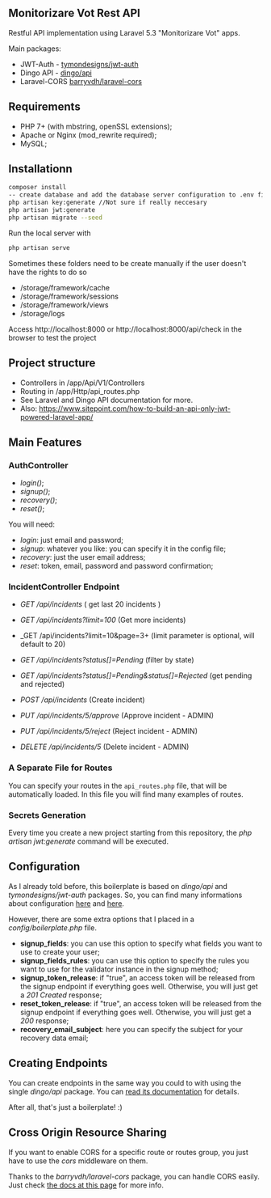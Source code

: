 ## Monitorizare Vot Rest API

 Restful API implementation using Laravel 5.3 "Monitorizare Vot" apps.

Main packages:

* JWT-Auth - [tymondesigns/jwt-auth](https://github.com/tymondesigns/jwt-auth)
* Dingo API - [dingo/api](https://github.com/dingo/api)
* Laravel-CORS [barryvdh/laravel-cors](http://github.com/barryvdh/laravel-cors)

## Requirements

* PHP 7+ (with mbstring, openSSL extensions);
* Apache or Nginx (mod_rewrite required);
* MySQL;

## Installationn

```bash
composer install
-- create database and add the database server configuration to .env file
php artisan key:generate //Not sure if really neccesary
php artisan jwt:generate
php artisan migrate --seed
```

Run the local server with
```bash
php artisan serve
```

Sometimes these folders need to be create manually if the user doesn't have the rights to do so
- /storage/framework/cache
- /storage/framework/sessions
- /storage/framework/views
- /storage/logs


Access http://localhost:8000 or http://localhost:8000/api/check in the browser to test the project

## Project structure
* Controllers in /app/Api/V1/Controllers
* Routing in /app/Http/api_routes.php
* See Laravel and Dingo API documentation for more.
* Also: https://www.sitepoint.com/how-to-build-an-api-only-jwt-powered-laravel-app/

## Main Features

### AuthController

* _login()_;
* _signup()_;
* _recovery()_;
* _reset()_;

You will need:

* _login_: just email and password;
* _signup_: whatever you like: you can specify it in the config file;
* _recovery_: just the user email address;
* _reset_: token, email, password and password confirmation;

### IncidentController Endpoint

* _GET /api/incidents_ ( get last 20 incidents )
* _GET /api/incidents?limit=100_ (Get more incidents)
* _GET /api/incidents?limit=10&page=3+ (limit parameter is optional, will default to 20)
* _GET /api/incidents?status[]=Pending_ (filter by state)
* _GET /api/incidents?status[]=Pending&status[]=Rejected_ (get pending and rejected)
* _POST /api/incidents_ (Create incident)

* _PUT /api/incidents/5/approve_ (Approve incident - ADMIN)
* _PUT /api/incidents/5/reject_ (Reject incident - ADMIN)
* _DELETE /api/incidents/5_ (Delete incident - ADMIN)

### A Separate File for Routes

You can specify your routes in the `api_routes.php` file, that will be automatically loaded. In this file you will find many examples of routes.

### Secrets Generation

Every time you create a new project starting from this repository, the _php artisan jwt:generate_ command will be executed.

## Configuration

As I already told before, this boilerplate is based on _dingo/api_ and _tymondesigns/jwt-auth_ packages. So, you can find many informations about configuration <a href="https://github.com/tymondesigns/jwt-auth/wiki/Configuration" target="_blank">here</a> and <a href="https://github.com/dingo/api/wiki/Configuration">here</a>.

However, there are some extra options that I placed in a _config/boilerplate.php_ file.

* **signup_fields**: you can use this option to specify what fields you want to use to create your user;
* **signup_fields_rules**: you can use this option to specify the rules you want to use for the validator instance in the signup method;
* **signup_token_release**: if "true", an access token will be released from the signup endpoint if everything goes well. Otherwise, you will just get a _201 Created_ response;
* **reset_token_release**: if "true", an access token will be released from the signup endpoint if everything goes well. Otherwise, you will just get a _200_ response;
* **recovery_email_subject**: here you can specify the subject for your recovery data email;

## Creating Endpoints

You can create endpoints in the same way you could to with using the single _dingo/api_ package. You can <a href="https://github.com/dingo/api/wiki/Creating-API-Endpoints" target="_blank">read its documentation</a> for details.

After all, that's just a boilerplate! :)

## Cross Origin Resource Sharing

If you want to enable CORS for a specific route or routes group, you just have to use the _cors_ middleware on them.

Thanks to the _barryvdh/laravel-cors_ package, you can handle CORS easily. Just check <a href="https://github.com/barryvdh/laravel-cors" target="_blank">the docs at this page</a> for more info.
